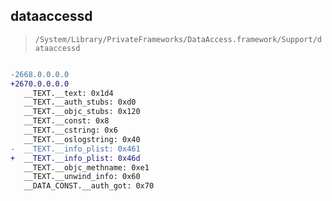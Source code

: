 ## dataaccessd

> `/System/Library/PrivateFrameworks/DataAccess.framework/Support/dataaccessd`

```diff

-2668.0.0.0.0
+2670.0.0.0.0
   __TEXT.__text: 0x1d4
   __TEXT.__auth_stubs: 0xd0
   __TEXT.__objc_stubs: 0x120
   __TEXT.__const: 0x8
   __TEXT.__cstring: 0x6
   __TEXT.__oslogstring: 0x40
-  __TEXT.__info_plist: 0x461
+  __TEXT.__info_plist: 0x46d
   __TEXT.__objc_methname: 0xe1
   __TEXT.__unwind_info: 0x60
   __DATA_CONST.__auth_got: 0x70

```
